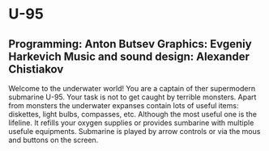 # U-95
Programming: Anton Butsev
Graphics: Evgeniy Harkevich
Music and sound design: Alexander Chistiakov
---
Welcome to the underwater world!
You are a captain of ther supermodern submarine U-95.
Your task is not to get caught by terrible monsters. Apart from monsters the underwater expanses contain lots of useful items: diskettes, light bulbs, compasses, etc. Although the most useful one is the lifeline.
It refills your oxygen supplies or provides sumbarine with multiple usefule equipments.
Submarine is played by arrow controls or via the mous and buttons on the screen.
